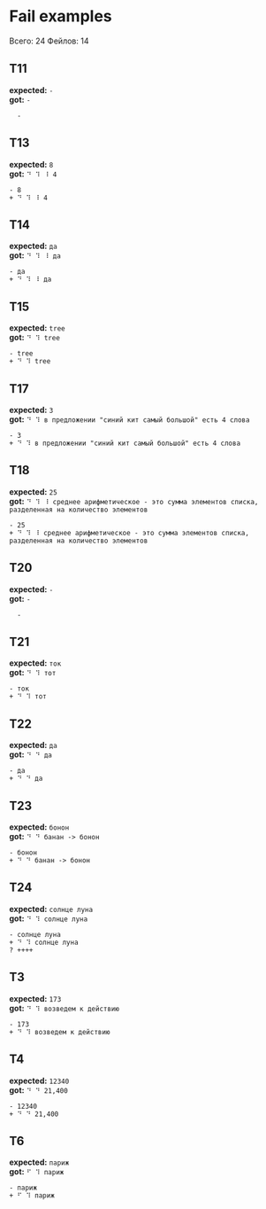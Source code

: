 # Fail examples
Всего: 24  Фейлов: 14


## T11

**expected:** `-`  
**got:** `-`
```
  -
```

## T13

**expected:** `8`  
**got:** `⠙ ⠹ ⠸ 4`
```
- 8
+ ⠙ ⠹ ⠸ 4
```

## T14

**expected:** `да`  
**got:** `⠙ ⠹ ⠸ да`
```
- да
+ ⠙ ⠹ ⠸ да
```

## T15

**expected:** `tree`  
**got:** `⠙ ⠹ tree`
```
- tree
+ ⠙ ⠹ tree
```

## T17

**expected:** `3`  
**got:** `⠙ ⠹ в предложении "синий кит самый большой" есть 4 слова`
```
- 3
+ ⠙ ⠹ в предложении "синий кит самый большой" есть 4 слова
```

## T18

**expected:** `25`  
**got:** `⠙ ⠹ ⠸ среднее арифметическое - это сумма элементов списка, разделенная на количество элементов`
```
- 25
+ ⠙ ⠹ ⠸ среднее арифметическое - это сумма элементов списка, разделенная на количество элементов
```

## T20

**expected:** `-`  
**got:** `-`
```
  -
```

## T21

**expected:** `ток`  
**got:** `⠙ ⠹ тот`
```
- ток
+ ⠙ ⠹ тот
```

## T22

**expected:** `да`  
**got:** `⠙ ⠙ да`
```
- да
+ ⠙ ⠙ да
```

## T23

**expected:** `бонон`  
**got:** `⠙ ⠙ банан -> бонон`
```
- бонон
+ ⠙ ⠙ банан -> бонон
```

## T24

**expected:** `солнце луна`  
**got:** `⠙ ⠹ солнце луна`
```
- солнце луна
+ ⠙ ⠹ солнце луна
? ++++

```

## T3

**expected:** `173`  
**got:** `⠙ ⠹ возведем к действию`
```
- 173
+ ⠙ ⠹ возведем к действию
```

## T4

**expected:** `12340`  
**got:** `⠙ ⠙ 21,400`
```
- 12340
+ ⠙ ⠙ 21,400
```

## T6

**expected:** `париж`  
**got:** `⠋ ⠹ париж`
```
- париж
+ ⠋ ⠹ париж
```